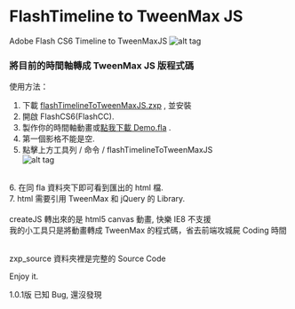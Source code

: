 FlashTimeline to TweenMax JS
===========================

Adobe Flash CS6 Timeline to TweenMaxJS
![alt tag](https://raw.githubusercontent.com/milkmidi/flashtimeline_to_tweenmaxjs/master/img.jpg)
<h3>將目前的時間軸轉成 TweenMax JS 版程式碼</h3>



使用方法：<br/>
1. 下載 <a href="https://github.com/milkmidi/flashtimeline_to_tweenmaxjs/blob/master/flashTimelineToTweenMaxJS.zxp">flashTimelineToTweenMaxJS.zxp</a> , 並安裝<br/>
2. 開啟 FlashCS6(FlashCC).<br/>
3. 製作你的時間軸動畫或<a href="https://github.com/milkmidi/flashtimeline_to_tweenmaxjs/blob/master/demo.fla">點我下載 Demo.fla</a> .<br/>
4. 第一個影格不能是空.<br/>
5. 點擊上方工具列 / 命令 / flashTimelineToTweenMaxJS <br/>
![alt tag](https://raw.githubusercontent.com/milkmidi/flashtimeline_to_tweenmaxjs/master/command.png)
<br/>
6. 在同 fla 資料夾下即可看到匯出的 html 檔.<br/>
7. html 需要引用 TweenMax 和 jQuery 的 Library.<br/>
<br/>
createJS 轉出來的是 html5 canvas 動畫, 快樂 IE8 不支援<br/>
我的小工具只是將動畫轉成 TweenMax 的程式碼，省去前端攻城屍 Coding 時間<br/>
<br/>

zxp_source 資料夾裡是完整的 Source Code <br/>

Enjoy it.

1.0.1版
已知 Bug, 還沒發現


